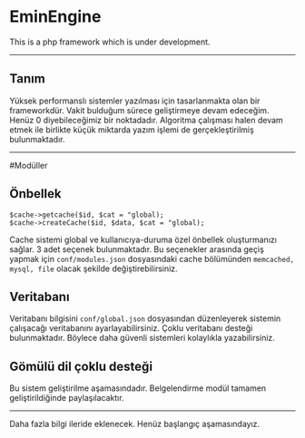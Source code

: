 # EminEngine
This is a php framework which is under development.


---
## Tanım

Yüksek performanslı sistemler yazılması için tasarlanmakta olan bir frameworkdür.
Vakit bulduğum sürece geliştirmeye devam edeceğim. Henüz 0 diyebileceğimiz bir noktadadır.
Algoritma çalışması halen devam etmek ile birlikte küçük miktarda yazım işlemi de gerçekleştirilmiş bulunmaktadır.



---

#Modüller

Önbellek
-----
```
$cache->getcache($id, $cat = "global);
$cache->createCache($id, $data, $cat = "global);
```
Cache sistemi global ve kullanıcıya-duruma özel önbellek oluşturmanızı sağlar. 3 adet seçenek bulunmaktadır. Bu seçenekler arasında geçiş yapmak için ``conf/modules.json`` dosyasındaki cache bölümünden ``memcached, mysql, file`` olacak şekilde değiştirebilirsiniz.

Veritabanı
--------
Veritabanı bilgisini ``conf/global.json`` dosyasından düzenleyerek sistemin çalışacağı veritabanını ayarlayabilirsiniz.
Çoklu veritabanı desteği bulunmaktadır. Böylece daha güvenli sistemleri kolaylıkla yazabilirsiniz.

Gömülü dil çoklu desteği
-----
Bu sistem geliştirilme aşamasındadır. Belgelendirme modül tamamen geliştirildiğinde paylaşılacaktır.

--------
Daha fazla bilgi ileride eklenecek. Henüz başlangıç aşamasındayız.